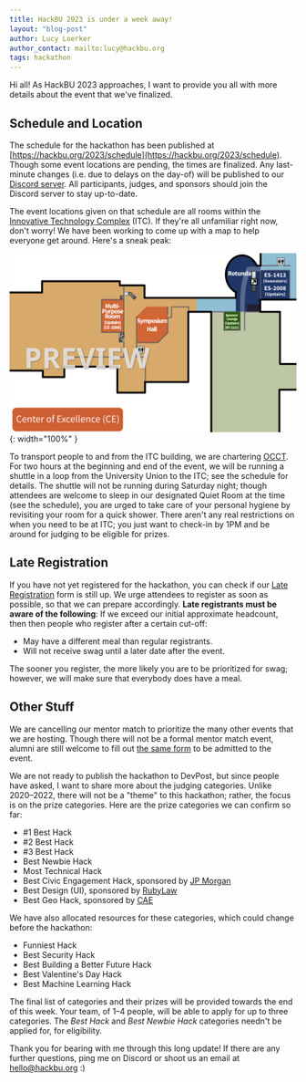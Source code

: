 ```yaml
---
title: HackBU 2023 is under a week away!
layout: "blog-post"
author: Lucy Loerker
author_contact: mailto:lucy@hackbu.org
tags: hackathon
---
```


Hi all! As HackBU 2023 approaches, I want to provide you all with more details about the event that we've finalized.

<!--more-->

## Schedule and Location

The schedule for the hackathon has been published at [https://hackbu.org/2023/schedule](https://hackbu.org/2023/schedule). Though some event locations are pending, the times are finalized. Any last-minute changes (i.e. due to delays on the day-of) will be published to our [Discord server](/discord). All participants, judges, and sponsors should join the Discord server to stay up-to-date.

The event locations given on that schedule are all rooms within the [Innovative Technology Complex](https://goo.gl/maps/YvZFvfeiAe17bU5x5) (ITC). If they're all unfamiliar right now, don't worry! We have been working to come up with a map to help everyone get around. Here's a sneak peak:

![ITC Map Preview](/img/blog/itc_map_preview.png){: width="100%" }

To transport people to and from the ITC building, we are chartering [OCCT](https://www.occtransport.org/). For two hours at the beginning and end of the event, we will be running a shuttle in a loop from the University Union to the ITC; see the schedule for details. The shuttle will not be running during Saturday night; though attendees are welcome to sleep in our designated Quiet Room at the time (see the schedule), you are urged to take care of your personal hygiene by revisiting your room for a quick shower. There aren't any real restrictions on when you need to be at ITC; you just want to check-in by 1PM and be around for judging to be eligible for prizes.

## Late Registration

If you have not yet registered for the hackathon, you can check if our [Late Registration](https://docs.google.com/forms/d/e/1FAIpQLScHJPwdIMSuiyTgqGrdeo_ZX6j0pJJGhgs9NtS1wLniXYDc9g/viewform) form is still up. We urge attendees to register as soon as possible, so that we can prepare accordingly. **Late registrants must be aware of the following**: If we exceed our initial approximate headcount, then then people who register after a certain cut-off:

- May have a different meal than regular registrants.
- Will not receive swag until a later date after the event.

The sooner you register, the more likely you are to be prioritized for swag; however, we will make sure that everybody does have a meal.

## Other Stuff

We are cancelling our mentor match to prioritize the many other events that we are hosting. Though there will not be a formal mentor match event, alumni are still welcome to fill out [the same form](https://docs.google.com/forms/d/12pbJlA7gJWBVdA0i3p7AJZrq4kfqhN2sR0F1kVZHPVg/edit?usp=drive_web) to be admitted to the event.

We are not ready to publish the hackathon to DevPost, but since people have asked, I want to share more about the judging categories. Unlike 2020–2022, there will not be a "theme" to this hackathon; rather, the focus is on the prize categories. Here are the prize categories we can confirm so far:
- #1 Best Hack
- #2 Best Hack
- #3 Best Hack
- Best Newbie Hack
- Most Technical Hack
- Best Civic Engagement Hack, sponsored by [JP Morgan](https://www.jpmorgan.com/)
- Best Design (UI), sponsored by [RubyLaw](https://www.rubylaw.com/)
- Best Geo Hack, sponsored by [CAE](https://www.cae.com/)

We have also allocated resources for these categories, which could change before the hackathon:
- Funniest Hack
- Best Security Hack
- Best Building a Better Future Hack
- Best Valentine's Day Hack
- Best Machine Learning Hack

The final list of categories and their prizes will be provided towards the end of this week. Your team, of 1–4 people, will be able to apply for up to three categories. The *Best Hack* and *Best Newbie Hack* categories needn't be applied for, for eligibility.

Thank you for bearing with me through this long update! If there are any further questions, ping me on Discord or shoot us an email at <a href="mailto:hello@hackbu.org">hello@hackbu.org</a> :)
